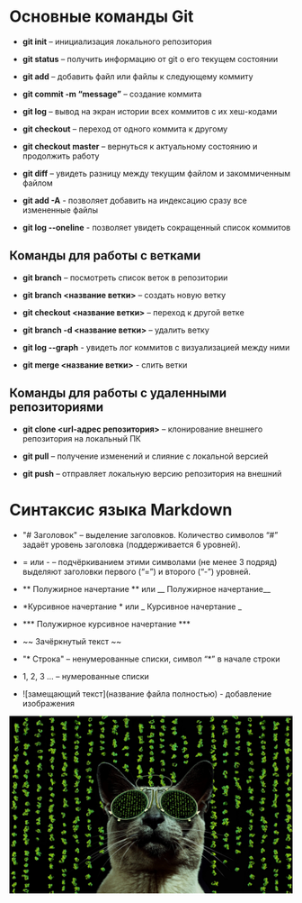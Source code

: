 # Основные команды Git

* **git init** – инициализация локального репозитория

* **git status** – получить информацию от git о его текущем состоянии

* **git add** – добавить файл или файлы к следующему коммиту

* **git commit -m “message”** – создание коммита

* **git log** – вывод на экран истории всех коммитов с их хеш-кодами

* **git checkout** – переход от одного коммита к другому

* **git checkout master** – вернуться к актуальному состоянию и продолжить работу

* **git diff** – увидеть разницу между текущим файлом и закоммиченным файлом

* **git add -A** - позволяет добавить на индексацию сразу все измененные файлы

* **git log --oneline** - позволяет увидеть сокращенный список коммитов

## Команды для работы с ветками

* **git branch** – посмотреть список веток в репозитории

* **git branch <название ветки>** – создать новую ветку

* **git checkout <название ветки>** – переход к другой ветке

* **git branch -d <название ветки>** – удалить ветку

* **git log --graph** - увидеть лог коммитов с визуализацией между ними

* **git merge <название ветки>** - слить ветки

## Команды для работы с удаленными репозиториями

* **git clone <url-адрес репозитория>** – клонирование внешнего репозитория на  локальный ПК

* **git pull** – получение изменений и слияние с локальной версией

* **git push** – отправляет локальную версию репозитория на внешний


# Синтаксис языка Markdown

- "# Заголовок" – выделение заголовков. Количество символов “#” задаёт уровень заголовка  (поддерживается 6 уровней).

- = или - – подчёркиванием этими символами (не менее 3 подряд) выделяют заголовки  первого (“=”) и второго (“-”) уровней.

- ** Полужирное начертание ** или __ Полужирное начертание__

- *Курсивное начертание * или _ Курсивное начертание _

- *** Полужирное курсивное начертание ***

- ~~ Зачёркнутый текст ~~

- "* Строка" – ненумерованные списки, символ “*” в начале строки
- 1, 2, 3 … – нумерованные списки

- ![замещающий текст](название файла полностью) - добавление изображения

![кот из матрицы](cat.jpg)